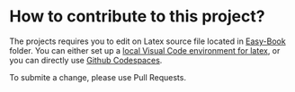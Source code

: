 # How to contribute to this project?
The projects requires you to edit on Latex source file located in [Easy-Book](Easy-Book) folder. You can either set up a [local Visual Code environment for latex](https://dev.to/ucscmozilla/how-to-create-and-compile-latex-documents-on-visual-studio-code-3jbk), or you can directly use [Github Codespaces](https://github.com/features/codespaces).

To submite a change, please use Pull Requests.
